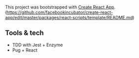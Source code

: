 This project was bootstrapped with [Create React App](https://github.com/facebookincubator/create-react-app).
(https://github.com/facebookincubator/create-react-app/edit/master/packages/react-scripts/template/README.md)

## Tools & tech
* TDD with Jest + Enzyme
* Pug + React
